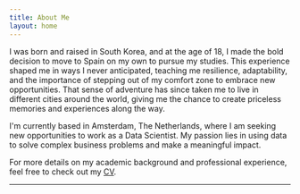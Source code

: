 ```yaml
---
title: About Me
layout: home
---
```


I was born and raised in South Korea, and at the age of 18, I made the bold decision to move to Spain on my own to pursue my studies. This experience shaped me in ways I never anticipated, teaching me resilience, adaptability, and the importance of stepping out of my comfort zone to embrace new opportunities. That sense of adventure has since taken me to live in different cities around the world, giving me the chance to create priceless memories and experiences along the way. 

I'm currently based in Amsterdam, The Netherlands, where I am seeking new opportunities to work as a Data Scientist. My passion lies in using data to solve complex business problems and make a meaningful impact.

For more details on my academic background and professional experience, feel free to check out my [CV](https://github.com/user-attachments/files/17210502/Seyong.Ryoo.Resume.pdf).

---

[Just the Docs]: https://just-the-docs.github.io/just-the-docs/
[GitHub Pages]: https://docs.github.com/en/pages
[README]: https://github.com/just-the-docs/just-the-docs-template/blob/main/README.md
[Jekyll]: https://jekyllrb.com
[GitHub Pages / Actions workflow]: https://github.blog/changelog/2022-07-27-github-pages-custom-github-actions-workflows-beta/
[use this template]: https://github.com/just-the-docs/just-the-docs-template/generate
